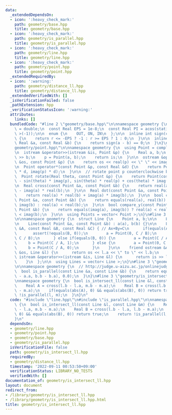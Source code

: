 ```yaml
---
data:
  _extendedDependsOn:
  - icon: ':heavy_check_mark:'
    path: geometry/base.hpp
    title: geometry/base.hpp
  - icon: ':heavy_check_mark:'
    path: geometry/is_parallel.hpp
    title: geometry/is_parallel.hpp
  - icon: ':heavy_check_mark:'
    path: geometry/line.hpp
    title: geometry/line.hpp
  - icon: ':heavy_check_mark:'
    path: geometry/point.hpp
    title: geometry/point.hpp
  _extendedRequiredBy:
  - icon: ':warning:'
    path: geometry/distance_ll.hpp
    title: geometry/distance_ll.hpp
  _extendedVerifiedWith: []
  _isVerificationFailed: false
  _pathExtension: hpp
  _verificationStatusIcon: ':warning:'
  attributes:
    links: []
  bundledCode: "#line 2 \"geometry/base.hpp\"\n\nnamespace geometry {\n  using Real\
    \ = double;\n  const Real EPS = 1e-8;\n  const Real PI = acos(static_cast< Real\
    \ >(-1));\n\n  enum {\n    OUT, ON, IN\n  };\n\n  inline int sign(const Real &r)\
    \ {\n    return r <= -EPS ? -1 : r >= EPS ? 1 : 0;\n  }\n\n  inline bool equals(const\
    \ Real &a, const Real &b) {\n    return sign(a - b) == 0;\n  }\n}\n#line 3 \"\
    geometry/point.hpp\"\n\nnamespace geometry {\n  using Point = complex< Real >;\n\
    \n  istream &operator>>(istream &is, Point &p) {\n    Real a, b;\n    is >> a\
    \ >> b;\n    p = Point(a, b);\n    return is;\n  }\n\n  ostream &operator<<(ostream\
    \ &os, const Point &p) {\n    return os << real(p) << \" \" << imag(p);\n  }\n\
    \n  Point operator*(const Point &p, const Real &d) {\n    return Point(real(p)\
    \ * d, imag(p) * d);\n  }\n\n  // rotate point p counterclockwise by theta rad\n\
    \  Point rotate(Real theta, const Point &p) {\n    return Point(cos(theta) * real(p)\
    \ - sin(theta) * imag(p), sin(theta) * real(p) + cos(theta) * imag(p));\n  }\n\
    \n  Real cross(const Point &a, const Point &b) {\n    return real(a) * imag(b)\
    \ - imag(a) * real(b);\n  }\n\n  Real dot(const Point &a, const Point &b) {\n\
    \    return real(a) * real(b) + imag(a) * imag(b);\n  }\n\n  bool compare_x(const\
    \ Point &a, const Point &b) {\n    return equals(real(a), real(b)) ? imag(a) <\
    \ imag(b) : real(a) < real(b);\n  }\n\n  bool compare_y(const Point &a, const\
    \ Point &b) {\n    return equals(imag(a), imag(b)) ? real(a) < real(b) : imag(a)\
    \ < imag(b);\n  }\n\n  using Points = vector< Point >;\n}\n#line 3 \"geometry/line.hpp\"\
    \n\nnamespace geometry {\n  struct Line {\n    Point a, b;\n\n    Line() = default;\n\
    \n    Line(const Point &a, const Point &b) : a(a), b(b) {}\n\n    Line(const Real\
    \ &A, const Real &B, const Real &C) { // Ax+By=C\n      if(equals(A, 0)) {\n \
    \       assert(!equals(B, 0));\n        a = Point(0, C / B);\n        b = Point(1,\
    \ C / B);\n      } else if(equals(B, 0)) {\n        a = Point(C / A, 0);\n   \
    \     b = Point(C / A, 1);\n      } else {\n        a = Point(0, C / B);\n   \
    \     b = Point(C / A, 0);\n      }\n    }\n\n    friend ostream &operator<<(ostream\
    \ &os, Line &l) {\n      return os << l.a << \" to \" << l.b;\n    }\n\n    friend\
    \ istream &operator>>(istream &is, Line &l) {\n      return is >> l.a >> l.b;\n\
    \    }\n  };\n\n  using Lines = vector< Line >;\n}\n#line 3 \"geometry/is_parallel.hpp\"\
    \n\nnamespace geometry {\n  // http://judge.u-aizu.ac.jp/onlinejudge/description.jsp?id=CGL_2_A\n\
    \  bool is_parallel(const Line &a, const Line &b) {\n    return equals(cross(a.b\
    \ - a.a, b.b - b.a), 0.0);\n  }\n}\n#line 3 \"geometry/is_intersect_ll.hpp\"\n\
    \nnamespace geometry {\n  bool is_intersect_ll(const Line &l, const Line &m) {\n\
    \    Real A = cross(l.b - l.a, m.b - m.a);\n    Real B = cross(l.b - l.a, l.b\
    \ - m.a);\n    if(equals(abs(A), 0) && equals(abs(B), 0)) return true;\n    return\
    \ !is_parallel(l, m);\n  }\n}\n"
  code: "#include \"line.hpp\"\n#include \"is_parallel.hpp\"\n\nnamespace geometry\
    \ {\n  bool is_intersect_ll(const Line &l, const Line &m) {\n    Real A = cross(l.b\
    \ - l.a, m.b - m.a);\n    Real B = cross(l.b - l.a, l.b - m.a);\n    if(equals(abs(A),\
    \ 0) && equals(abs(B), 0)) return true;\n    return !is_parallel(l, m);\n  }\n\
    }\n"
  dependsOn:
  - geometry/line.hpp
  - geometry/point.hpp
  - geometry/base.hpp
  - geometry/is_parallel.hpp
  isVerificationFile: false
  path: geometry/is_intersect_ll.hpp
  requiredBy:
  - geometry/distance_ll.hpp
  timestamp: '2022-09-11 00:53:50+09:00'
  verificationStatus: LIBRARY_NO_TESTS
  verifiedWith: []
documentation_of: geometry/is_intersect_ll.hpp
layout: document
redirect_from:
- /library/geometry/is_intersect_ll.hpp
- /library/geometry/is_intersect_ll.hpp.html
title: geometry/is_intersect_ll.hpp
---
```

